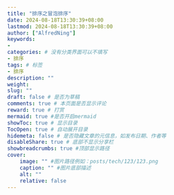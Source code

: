 ```yaml
---
title: "排序之冒泡排序"
date: 2024-08-18T13:30:39+08:00
lastmod: 2024-08-18T13:30:39+08:00
author: ["AlfredNing"]
keywords: 
- 
categories: # 没有分类界面可以不填写
- 排序
tags: # 标签
- 排序
description: ""
weight:
slug: ""
draft: false # 是否为草稿
comments: true # 本页面是否显示评论
reward: true # 打赏
mermaid: true #是否开启mermaid
showToc: true # 显示目录
TocOpen: true # 自动展开目录
hidemeta: false # 是否隐藏文章的元信息，如发布日期、作者等
disableShare: true # 底部不显示分享栏
showbreadcrumbs: true #顶部显示路径
cover:
    image: "" #图片路径例如：posts/tech/123/123.png
    caption: "" #图片底部描述
    alt: ""
    relative: false
---
```


